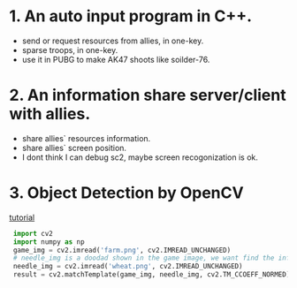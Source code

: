 # 1. An auto input program in C++.
- send or request resources from allies, in one-key.
- sparse troops, in one-key.
- use it in PUBG to make AK47 shoots like soilder-76.
 
# 2. An information share server/client with allies.
- share allies` resources information.
- share allies` screen position.
- I dont think I can debug sc2, maybe screen recogonization is ok.

# 3. Object Detection by OpenCV
 [tutorial](https://www.youtube.com/watch?v=vXqKniVe6P8)
 ```python
  import cv2 
  import numpy as np
  game_img = cv2.imread('farm.png', cv2.IMREAD_UNCHANGED)
  # needle_img is a doodad shown in the game image, we want find the information about it
  needle_img = cv2.imread('wheat.png', cv2.IMREAD_UNCHANGED)
  result = cv2.matchTemplate(game_img, needle_img, cv2.TM_CCOEFF_NORMED)
 ```
